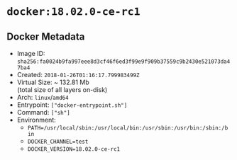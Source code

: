 # `docker:18.02.0-ce-rc1`

## Docker Metadata

- Image ID: `sha256:fa0024b9fa997eee8d3cf46f6ed3f99e9f909b37559c9b2430e521073da47ba4`
- Created: `2018-01-26T01:16:17.799983499Z`
- Virtual Size: ~ 132.81 Mb  
  (total size of all layers on-disk)
- Arch: `linux`/`amd64`
- Entrypoint: `["docker-entrypoint.sh"]`
- Command: `["sh"]`
- Environment:
  - `PATH=/usr/local/sbin:/usr/local/bin:/usr/sbin:/usr/bin:/sbin:/bin`
  - `DOCKER_CHANNEL=test`
  - `DOCKER_VERSION=18.02.0-ce-rc1`
